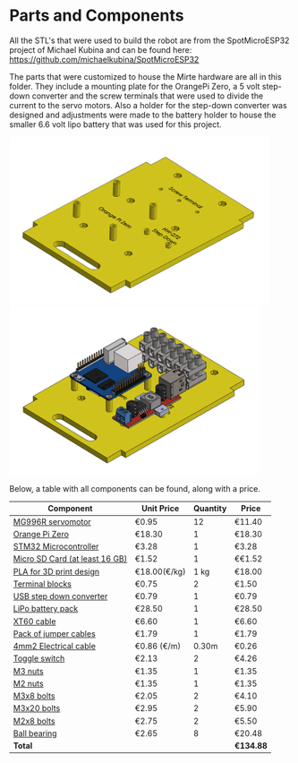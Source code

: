 # Parts and Components

All the STL's that were used to build the robot are from the SpotMicroESP32 project of Michael Kubina and can be found here:
https://github.com/michaelkubina/SpotMicroESP32

The parts that were customized to house the Mirte hardware are all in this folder. They include a mounting plate for the OrangePi Zero, a 5 volt step-down converter and the screw terminals that were used to divide the current to the servo motors. Also a holder for the step-down converter was designed and adjustments were made to the battery holder to house the smaller 6.6 volt lipo battery that was used for this project.  

<img src="Docs/CircuitBoardB&Y.PNG" height="300"/><img src="Docs/CircuitBoardB&Y_Components.PNG"  height = "300"/>

Below, a table with all components can be found, along with a price. 

<a test="https://nl.wikipedia.org/wiki/Euroteken"></a>

| **Component** | **Unit Price** | **Quantity** | **Price** | 
| --- | --- | --- | --- |
| [MG996R servomotor](https://nl.aliexpress.com/item/1005002401494033.html?gatewayAdapt=glo2nld&_randl_currency=EUR&_randl_shipto=NL&src=google&src=google&albch=shopping&acnt=494-037-6276&slnk=&plac=&mtctp=&albbt=Google_7_shopping&albagn=888888&isSmbAutoCall=false&needSmbHouyi=false&albcp=6459980570&albag=76980386066&trgt=539263010115&crea=nl1005002401494033&netw=u&device=c&albpg=539263010115&albpd=nl1005002401494033&gclid=CjwKCAiA24SPBhB0EiwAjBgkhtZn1nGwebyr0YrxPG9MMPrCdABAa8YDOLLJ6hoeDrqgQRhS2R0M6hoC9wgQAvD_BwE&gclsrc=aw.ds&aff_fcid=3b851b9753ad48349a96ad4f84588ec5-1642165276964-00391-UneMJZVf&aff_fsk=UneMJZVf&aff_platform=aaf&sk=UneMJZVf&aff_trace_key=3b851b9753ad48349a96ad4f84588ec5-1642165276964-00391-UneMJZVf&terminal_id=ef4a460e5edf4aaebe4ec8a29cc925d7) | €0.95 | 12 | €11.40 |
| [Orange Pi Zero](https://nl.aliexpress.com/item/1005002918902225.html?gatewayAdapt=glo2nld&_randl_currency=EUR&_randl_shipto=NL&src=google&aff_fcid=4ba3e075c05747568311128695b6a972-1642165496735-00013-UneMJZVf&aff_fsk=UneMJZVf&aff_platform=aaf&sk=UneMJZVf&aff_trace_key=4ba3e075c05747568311128695b6a972-1642165496735-00013-UneMJZVf&terminal_id=ef4a460e5edf4aaebe4ec8a29cc925d7) | €18.30 | 1 | €18.30 |
| [STM32 Microcontroller](https://nl.aliexpress.com/item/1005002721621360.html?gatewayAdapt=glo2nld&_randl_currency=EUR&_randl_shipto=NL&src=google&src=google&albch=shopping&acnt=494-037-6276&slnk=&plac=&mtctp=&albbt=Google_7_shopping&albagn=888888&isSmbAutoCall=false&needSmbHouyi=false&albcp=12556492032&albag=121061693882&trgt=1284054470089&crea=nl1005002721621360&netw=u&device=c&albpg=1284054470089&albpd=nl1005002721621360&gclid=CjwKCAiA24SPBhB0EiwAjBgkhvnzVnNYzRQXN9Bvs2YEji48udlsXwkAvSa_gaiCFRj4LWFSFVXkWRoC04IQAvD_BwE&gclsrc=aw.ds&aff_fcid=39d7015f80ba43c9bd768ea85c624c64-1642165518538-05320-UneMJZVf&aff_fsk=UneMJZVf&aff_platform=aaf&sk=UneMJZVf&aff_trace_key=39d7015f80ba43c9bd768ea85c624c64-1642165518538-05320-UneMJZVf&terminal_id=ef4a460e5edf4aaebe4ec8a29cc925d7) | €3.28 | 1 | €3.28 |
| [Micro SD Card (at least 16 GB)](https://nl.aliexpress.com/item/1005003698975403.html?spm=a2g0o.productlist.0.0.6f541b94OASxMJ&algo_pvid=64a5f68a-2f6c-43f3-8a00-85057e662b90&algo_exp_id=64a5f68a-2f6c-43f3-8a00-85057e662b90-39&pdp_ext_f=%7B%22sku_id%22%3A%2212000026851524250%22%7D&pdp_pi=-1%3B1.51%3B-1%3B-1%40salePrice%3BEUR%3Bsearch-mainSearch)| €1.52 | 1 | €€1.52 |
| [PLA for 3D print design](https://www.amazon.nl/filament-printers-stiften-diameter-kleur/dp/B08D79V39W/ref=asc_df_B08D79V39W/?tag=nlshogostdde-21&linkCode=df0&hvadid=494682720391&hvpos=&hvnetw=g&hvrand=10683311177016466710&hvpone=&hvptwo=&hvqmt=&hvdev=c&hvdvcmdl=&hvlocint=&hvlocphy=9102681&hvtargid=pla-1228066336783&psc=1) | €18.00(€/kg) | 1 kg | €18.00 |
| [Terminal blocks](https://www.amazon.nl/Fixpoint-77008-kroonluchter-mm²-transparant/dp/B000V8GR9O/ref=asc_df_B000V8GR9O/?tag=nlshogostdde-21&linkCode=df0&hvadid=430516654065&hvpos=&hvnetw=g&hvrand=7825961289045030379&hvpone=&hvptwo=&hvqmt=&hvdev=c&hvdvcmdl=&hvlocint=&hvlocphy=9102681&hvtargid=pla-563290875765&psc=1) | €0.75 | 2 | €1.50 |
| [USB step down converter](https://nl.aliexpress.com/item/4001333967589.html?spm=a2g0o.productlist.0.0.5c1e768edVk81I&algo_pvid=1c34160a-47b6-40a6-993f-5e1f6ad4af4c&algo_exp_id=1c34160a-47b6-40a6-993f-5e1f6ad4af4c-8&pdp_ext_f=%7B%22sku_id%22%3A%2210000015725504190%22%7D&pdp_pi=-1%3B1.01%3B-1%3BEUR+1.03%40salePrice%3BEUR%3Bsearch-mainSearch) | €0.79 | 1 | €0.79 |
| [LiPo battery pack](https://www.conrad.nl/p/hacker-life-accupack-66-v-2100-mah-aantal-cellen-2-30-c-softcase-xt60-2178343) | €28.50 | 1 | €28.50 |
| [XT60 cable](https://www.conrad.nl/p/modelcraft-58378-10-accu-kabel-1x-xt60-stekker-1x-open-kabeleinde-1000-cm-40-mm-1235115) | €6.60 | 1 | €6.60 |
| [Pack of jumper cables](https://www.otronic.nl/a-60558956/draden-en-kabels/dupont-jumper-kabels-40-stuks-male-female-10cm-draadbruggen-voor-breadboard/?gclid=CjwKCAiA24SPBhB0EiwAjBgkhs34E6plQEu0S3aOKrqz6WE9zx5ikIWMsC2dBW09zjhE_Ow84x3tfxoCqbUQAvD_BwE) | €1.79 | 1 | €1.79 |
| [4mm2 Electrical cable](https://www.elektramat.nl/aansluitdraad-4-mm-zwart-per-meter/?channable=0141ac69640036313037393694&utm_source=google-surfaces&utm_medium=organic&gclid=CjwKCAiA24SPBhB0EiwAjBgkhrjp0bcmZ-KZkcf-ek8s6mUlvqz808ktepDndP6SzPL20EEk9E3vZxoC7pkQAvD_BwE) | €0.86 (€/m) | 0.30m | €0.26 |
| [Toggle switch](https://www.amazon.nl/PEREL-8013AC-tuimelschakelaar-verticaal-aan-één/dp/B01E03NGLC/ref=sr_1_64?__mk_nl_NL=ÅMÅŽÕÑ&keywords=tuimelschakelaar&qid=1642166485&sr=8-64) | €2.13 | 2 | €4.26 |
| [M3 nuts](https://www.toolstation.nl/zeskantmoer/p20200) | €1.35 | 1 | €1.35 |
| [M2 nuts](https://www.toolstation.nl/zeskantmoer/p20199) | €1.35 | 1 | €1.35 |
| [M3x8 bolts](https://www.123-3d.nl/123-3D-Metaalschroef-inbus-M3x8-cilinderkop-verzinkt-50-stuks-i3078-t3122.html) | €2.05 | 2 | €4.10 |
| [M3x20 bolts](https://www.123-3d.nl/123-3D-Metaalschroef-inbus-M3x20-cilinderkop-verzinkt-50-stuks-i1175-t3122.html) | €2.95 | 2 | €5.90 |
| [M2x8 bolts](https://www.123-3d.nl/123-3D-Metaalschroef-bolkop-M2x8-verzinkt-50-stuks-i4739-t16149.html) | €2.75 | 2 | €5.50 |
| [Ball bearing](https://www.conrad.nl/p/reely-kogellager-radiaal-chroomstaal-binnendiameter-5-mm-buitendiameter-16-mm-toerental-max-43000-omwmin-214442) | €2.65 | 8 | €20.48 |
| **Total** | | | **€134.88** | 

